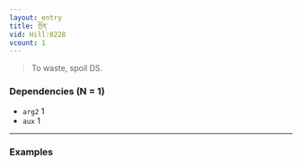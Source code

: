 ```yaml
---
layout: entry
title: གྲོན་
vid: Hill:0228
vcount: 1
---
```


> To waste, spoil DS\.

### Dependencies (N = 1)
* `arg2` 1
* `aux` 1

---

### Examples



